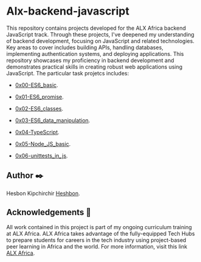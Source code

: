 # Alx-backend-javascript

This repository contains projects developed for the ALX Africa backend JavaScript track. Through these projects, I've deepened my understanding of backend development, focusing on JavaScript and related technologies. Key areas to cover includes building APIs, handling databases, implementing authentication systems, and deploying applications. This repository showcases my proficiency in backend development and demonstrates practical skills in creating robust web applications using JavaScript. The particular task projetcs includes:

  + <u>[0x00-ES6_basic](https://github.com/Heshbon/alx-backend-javascript/tree/master/0x00-ES6_basic)</u>.

  + <u>[0x01-ES6_promise](https://github.com/Heshbon/alx-backend-javascript/tree/master/0x01-ES6_promise)</u>.

  + <u>[0x02-ES6_classes](https://github.com/Heshbon/alx-backend-javascript/tree/master/0x02-ES6_classes)</u>.

  + <u>[0x03-ES6_data_manipulation](https://github.com/Heshbon/alx-backend-javascript/tree/master/0x03-ES6_data_manipulation)</u>.

  + <u>[0x04-TypeScript](https://github.com/Heshbon/alx-backend-javascript/tree/master/0x04-TypeScript)</u>.

  + <u>[0x05-Node_JS_basic](https://github.com/Heshbon/alx-backend-javascript/tree/master/0x05-Node_JS_basic)</u>.

  + <u>[0x06-unittests_in_js](https://github.com/Heshbon/alx-backend-javascript/tree/master/0x06-unittests_in_js)</u>.


## Author ✒️

Hesbon Kipchirchir <u>[Heshbon](https://github.com/Heshbon)</u>.

## Acknowledgements 🙏

All work contained in this project is part of my ongoing curriculum training at ALX Africa. ALX Africa takes advantage of the fully-equipped Tech Hubs to prepare students for careers in the tech industry using project-based peer learning in Africa and the world. For more information, visit this link <u>[ALX Africa](https://www.alxafrica.com)</u>.
